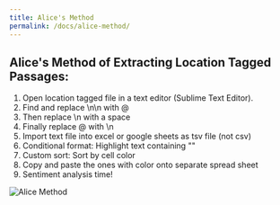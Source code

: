 ```yaml
---
title: Alice's Method
permalink: /docs/alice-method/
---
```


## Alice's Method of Extracting Location Tagged Passages:

1. Open location tagged file in a text editor (Sublime Text Editor).
2. Find and replace \n\n with @
3. Then replace \n with a space
4. Finally replace @ with \n
5. Import text file into excel or google sheets as tsv file (not csv)
6. Conditional format: Highlight text containing "<location>"
7. Custom sort: Sort by cell color
8. Copy and paste the ones with color onto separate spread sheet
9. Sentiment analysis time!

![Alice Method](https://github.com/IC97/Defoe-Map/blob/master/images/alice-method.png)

